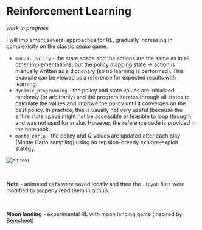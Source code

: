 # Reinforcement Learning

_work in progress_

I will implement several approaches for RL, gradually increasing in complexicity on the classic _snake_ game.

* `manual_policy` - the state space and the actions are the same as in all other implementations, but the policy mapping state -> action is manually written as a dictionary (so no learning is performed). This example can be viewed as a reference for expected results with learning.  
* `dynamic_programming` - the policy and state values are initialized randomly (or arbitrarily) and the program iterates through all states to calculate the values and improve the policy until it converges on the best policy. In practice, this is usually not very useful (because the entire state space might not be accessible or feasible to loop through) and was not used for snake. However, the reference code is provided in the notebook.  
* `monte_carlo` - the policy and Q values are updated after each play (Monte Carlo sampling) using an \epsilon-greedy explore-exploit stategy.   


![alt text](https://github.com/ralhadeff/machine-learning-tools/blob/master/ReinforcementLearning/animations/monte_carlo.gif "RL example (Monte Carlo)")
  
    
      
<br>  

**Note** - animated `gif`s were saved locally and then the `.ipynb` files were modified to properly read them in github.

<br>

**Moon landing** - experimental RL with moon landing game (inspired by [Beresheet](https://en.wikipedia.org/wiki/Beresheet))
